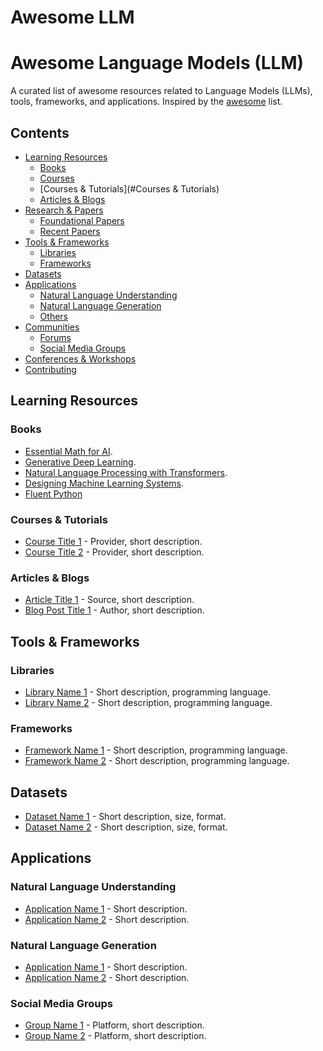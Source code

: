 # Awesome LLM

# Awesome Language Models (LLM)

A curated list of awesome resources related to Language Models (LLMs), tools, frameworks, and applications. Inspired by the [awesome](https://github.com/sindresorhus/awesome) list.

## Contents
- [Learning Resources](#learning-resources)
  - [Books](#books)
  - [Courses](#courses)
  - [Courses & Tutorials](#Courses & Tutorials)
  - [Articles & Blogs](#articles--blogs)
- [Research & Papers](#research--papers)
  - [Foundational Papers](#foundational-papers)
  - [Recent Papers](#recent-papers)
- [Tools & Frameworks](#tools--frameworks)
  - [Libraries](#libraries)
  - [Frameworks](#frameworks)
- [Datasets](#datasets)
- [Applications](#applications)
  - [Natural Language Understanding](#natural-language-understanding)
  - [Natural Language Generation](#natural-language-generation)
  - [Others](#others)
- [Communities](#communities)
  - [Forums](#forums)
  - [Social Media Groups](#social-media-groups)
- [Conferences & Workshops](#conferences--workshops)
- [Contributing](#contributing)

## Learning Resources

### Books
- [Essential Math for AI](https://www.oreilly.com/library/view/essential-math-for/9781098107628/).
- [Generative Deep Learning](https://www.oreilly.com/library/view/generative-deep-learning/9781098134174/).
- [Natural Language Processing with Transformers](https://www.oreilly.com/library/view/natural-language-processing/9781098136789/).
- [Designing Machine Learning Systems](https://www.oreilly.com/library/view/designing-machine-learning/9781098107956/).
- [Fluent Python](https://www.oreilly.com/library/view/designing-machine-learning/9781098107956/)

### Courses & Tutorials
- [Course Title 1](URL) - Provider, short description.
- [Course Title 2](URL) - Provider, short description.

### Articles & Blogs
- [Article Title 1](URL) - Source, short description.
- [Blog Post Title 1](URL) - Author, short description.

## Tools & Frameworks

### Libraries
- [Library Name 1](URL) - Short description, programming language.
- [Library Name 2](URL) - Short description, programming language.

### Frameworks
- [Framework Name 1](URL) - Short description, programming language.
- [Framework Name 2](URL) - Short description, programming language.

## Datasets
- [Dataset Name 1](URL) - Short description, size, format.
- [Dataset Name 2](URL) - Short description, size, format.

## Applications

### Natural Language Understanding
- [Application Name 1](URL) - Short description.
- [Application Name 2](URL) - Short description.

### Natural Language Generation
- [Application Name 1](URL) - Short description.
- [Application Name 2](URL) - Short description.


### Social Media Groups
- [Group Name 1](URL) - Platform, short description.
- [Group Name 2](URL) - Platform, short description.

